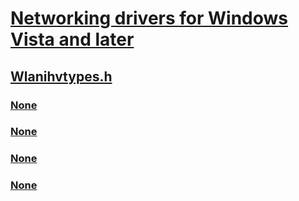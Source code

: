 # [Networking drivers for Windows Vista and later](../_netvista/index.md)
## [Wlanihvtypes.h](index.md)
### [None](../wlanihvtypes/ns-wlanihvtypes-_dot11ext_ihv_params.md)
### [None](../wlanihvtypes/ns-wlanihvtypes-_dot11ext_ihv_profile_params.md)
### [None](../wlanihvtypes/ns-wlanihvtypes-_dot11ext_ihv_ssid_list.md)
### [None](../wlanihvtypes/ns-wlanihvtypes-_dot11_mssecurity_settings.md)
